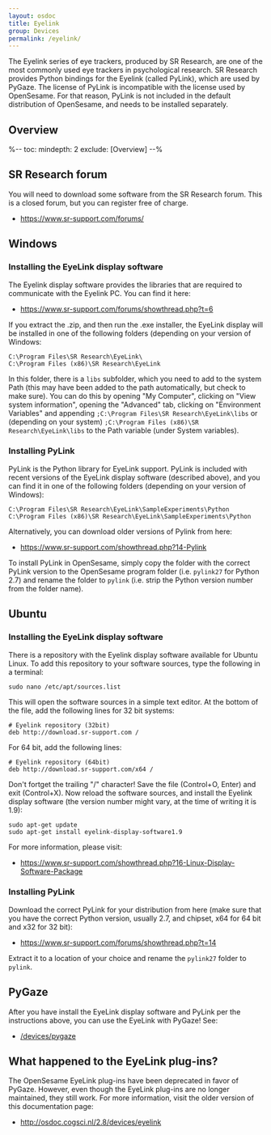 ```yaml
---
layout: osdoc
title: Eyelink
group: Devices
permalink: /eyelink/
---
```


The Eyelink series of eye trackers, produced by SR Research, are one of the most commonly used eye trackers in psychological research. SR Research provides Python bindings for the Eyelink (called PyLink), which are used by PyGaze. The license of PyLink is incompatible with the license used by OpenSesame. For that reason, PyLink is not included in the default distribution of OpenSesame, and needs to be installed separately.

## Overview

%--
toc:
 mindepth: 2
 exclude: [Overview]
--%

## SR Research forum

You will need to download some software from the SR Research forum. This is a closed forum, but you can register free of charge.

- <https://www.sr-support.com/forums/>

## Windows

### Installing the EyeLink display software

The Eyelink display software provides the libraries that are required to communicate with the Eyelink PC. You can find it here:

- <https://www.sr-support.com/forums/showthread.php?t=6>

If you extract the .zip, and then run the .exe installer, the EyeLink display will be installed in one of the following folders (depending on your version of Windows:

	C:\Program Files\SR Research\EyeLink\
	C:\Program Files (x86)\SR Research\EyeLink

In this folder, there is a `libs` subfolder, which you need to add to the system Path (this may have been added to the path automatically, but check to make sure). You can do this by opening "My Computer", clicking on "View system information", opening the "Advanced" tab, clicking on "Environment Variables" and appending `;C:\Program Files\SR Research\EyeLink\libs` or (depending on your system) `;C:\Program Files (x86)\SR Research\EyeLink\libs` to the Path variable (under System variables).

### Installing PyLink

PyLink is the Python library for EyeLink support. PyLink is included with recent versions of the EyeLink display software (described above), and you can find it in one of the following folders (depending on your version of Windows):

	C:\Program Files\SR Research\EyeLink\SampleExperiments\Python
	C:\Program Files (x86)\SR Research\EyeLink\SampleExperiments\Python

Alternatively, you can download older versions of Pylink from here:

- <https://www.sr-support.com/showthread.php?14-Pylink>

To install PyLink in OpenSesame, simply copy the folder with the correct PyLink version to the OpenSesame program folder (i.e. `pylink27` for Python 2.7) and rename the folder to `pylink` (i.e. strip the Python version number from the folder name).

## Ubuntu

### Installing the EyeLink display software

There is a repository with the Eyelink display software available for Ubuntu Linux. To add this repository to your software sources, type the following in a terminal:

	sudo nano /etc/apt/sources.list

This will open the software sources in a simple text editor. At the bottom of the file, add the following lines for 32 bit systems:

	# Eyelink repository (32bit)
	deb http://download.sr-support.com /

For 64 bit, add the following lines:

	# Eyelink repository (64bit)
	deb http://download.sr-support.com/x64 /

Don't fortget the trailing "/" character! Save the file (Control+O, Enter) and exit (Control+X). Now reload the software sources, and install the Eyelink display software (the version number might vary, at the time of writing it is 1.9):

	sudo apt-get update
	sudo apt-get install eyelink-display-software1.9

For more information, please visit:

- <https://www.sr-support.com/showthread.php?16-Linux-Display-Software-Package>

### Installing PyLink

Download the correct PyLink for your distribution from here (make sure that you have the correct Python version, usually 2.7, and chipset, x64 for 64 bit and x32 for 32 bit):

- <https://www.sr-support.com/forums/showthread.php?t=14>

Extract it to a location of your choice and rename the `pylink27` folder to `pylink`.

## PyGaze

After you have install the EyeLink display software and PyLink per the instructions above, you can use the EyeLink with PyGaze! See:

- [/devices/pygaze](/devices/pygaze)

## What happened to the EyeLink plug-ins?

The OpenSesame EyeLink plug-ins have been deprecated in favor of PyGaze. However, even though the EyeLink plug-ins are no longer maintained, they still work. For more information, visit the older version of this documentation page:

- <http://osdoc.cogsci.nl/2.8/devices/eyelink>

